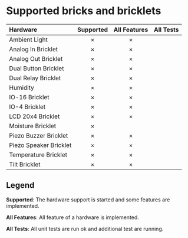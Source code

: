 # Supported bricks and bricklets

Hardware               | Supported | All Features | All Tests
:--------------------- | :-------: | :----------: | :-------:
Ambient Light          |  ×        |  ×           |  
Analog In Bricklet     |  ×        |  ×           |  
Analog Out Bricklet    |  ×        |  ×           |
Dual Button Bricklet   |  ×        |  ×           |
Dual Relay Bricklet    |  ×        |  ×           |
Humidity               |  ×        |  ×           |
IO-16 Bricklet         |  ×        |  ×           |
IO-4 Bricklet          |  ×        |  ×           |
LCD 20x4 Bricklet      |  ×        |  ×           |
Moisture Bricklet      |  ×        |              |
Piezo Buzzer Bricklet  |  ×        |  ×           |
Piezo Speaker Bricklet |  ×        |  ×           |
Temperature Bricklet   |  ×        |  ×           |
Tilt Bricklet          |  ×        |  ×           |


## Legend

**Supported**: The hardware support is started and some features are implemented.

**All Features**: All feature of a hardware is implemented.

**All Tests**: All unit tests are run ok and additional test are running.
